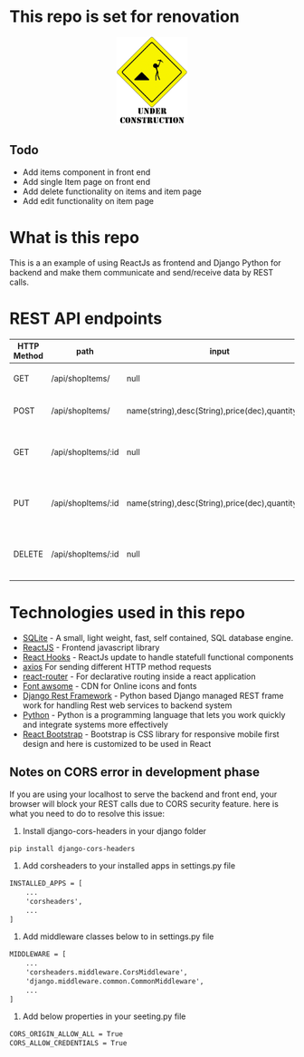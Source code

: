 # This repo is set for renovation

 <div align="center" >
      <img
        src="./undCon.gif"
        alt="under construction"
        width="25%"
        height="25%"
      />
  </div>

## Todo 
- Add items component in front end
- Add single Item page on front end
- Add delete functionality on items and item page
- Add edit functionality on item page

# What is this repo

This is a an example of using ReactJs as frontend and Django Python for backend and make them communicate and send/receive data by REST calls.

# REST API endpoints

| HTTP Method | path               | input                                           | output                                      |
| ----------- | ------------------ | ----------------------------------------------- | ------------------------------------------- |
| GET         | /api/shopItems/    | null                                            | JSON List of all items                      |
| POST        | /api/shopItems/    | name(string),desc(String),price(dec),quantity(int) | Adds new shopItem                           |
| GET         | /api/shopItems/:id | null                                            | JSON object of shopItem with id provided    |
| PUT         | /api/shopItems/:id | name(string),desc(String),price(dec),quantity(int) | updates object of shopItem with id provided |
| DELETE      | /api/shopItems/:id | null                                            | DELETE object of shopItem with id provided  |

# Technologies used in this repo

- [SQLite](https://www.sqlite.org/index.html) - A small, light weight, fast, self contained, SQL database engine.
- [ReactJS](https://reactjs.org/) - Frontend javascript library
- [React Hooks](https://reactjs.org/docs/hooks-intro.html) - ReactJs update to handle statefull functional components
- [axios](https://www.npmjs.com/package/axios) For sending different HTTP method requests
- [react-router](https://reactrouter.com/) - For declarative routing inside a react application
- [Font awsome](https://fontawesome.com/) - CDN for Online icons and fonts
- [Django Rest Framework](https://www.django-rest-framework.org/) - Python based Django managed REST frame work for handling Rest web services to backend system
- [Python](https://www.python.org/) - Python is a programming language that lets you work quickly and integrate systems more effectively
- [React Bootstrap](https://react-bootstrap.github.io/) - Bootstrap is CSS library for responsive mobile first design and here is customized to be used in React

## Notes on CORS error in development phase

If you are using your localhost to serve the backend and front end, your browser will block your REST calls due to CORS security feature. here is what you need to do to resolve this issue:

1. Install django-cors-headers in your django folder

```
pip install django-cors-headers
```

1. Add corsheaders to your installed apps in settings.py file

```
INSTALLED_APPS = [
    ...
    'corsheaders',
    ...
]
```

1. Add middleware classes below to in settings.py file

```
MIDDLEWARE = [
    ...
    'corsheaders.middleware.CorsMiddleware',
    'django.middleware.common.CommonMiddleware',
    ...
]

```

1. Add below properties in your seeting.py file

```
CORS_ORIGIN_ALLOW_ALL = True
CORS_ALLOW_CREDENTIALS = True
```
